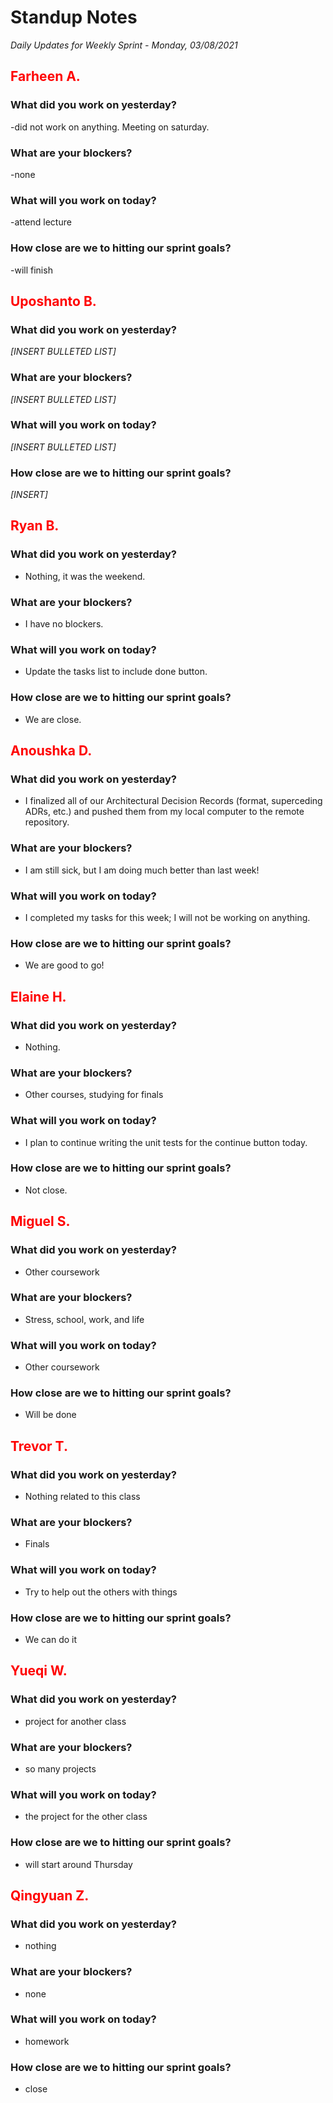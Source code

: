 # Standup Notes
*Daily Updates for Weekly Sprint - Monday, 03/08/2021*

## <span style="color: red;">Farheen A.</span> 

### What did you work on yesterday?
-did not work on anything. Meeting on saturday.

### What are your blockers?
-none

### What will you work on today?
-attend lecture

### How close are we to hitting our sprint goals?
-will finish 

## <span style="color: red;">Uposhanto B.</span> 

### What did you work on yesterday?
*[INSERT BULLETED LIST]*

### What are your blockers?
*[INSERT BULLETED LIST]*

### What will you work on today?
*[INSERT BULLETED LIST]*

### How close are we to hitting our sprint goals?
*[INSERT]*

## <span style="color: red;">Ryan B.</span>

### What did you work on yesterday?
- Nothing, it was the weekend.

### What are your blockers?
- I have no blockers.

### What will you work on today?
- Update the tasks list to include done button.

### How close are we to hitting our sprint goals?
- We are close.

## <span style="color: red;">Anoushka D.</span>

### What did you work on yesterday?
- I finalized all of our Architectural Decision Records (format, superceding ADRs, etc.) and pushed them from my local computer to the remote repository.

### What are your blockers?
- I am still sick, but I am doing much better than last week!

### What will you work on today?
- I completed my tasks for this week; I will not be working on anything.

### How close are we to hitting our sprint goals?
- We are good to go!

## <span style="color: red;">Elaine H.</span>

### What did you work on yesterday?
- Nothing.

### What are your blockers?
- Other courses, studying for finals

### What will you work on today?
- I plan to continue writing the unit tests for the continue button today. 

### How close are we to hitting our sprint goals?
- Not close. 

## <span style="color: red;">Miguel S.</span>

### What did you work on yesterday?
- Other coursework

### What are your blockers?
- Stress, school, work, and life

### What will you work on today?
- Other coursework

### How close are we to hitting our sprint goals?
- Will be done

## <span style="color: red;">Trevor T.</span>

### What did you work on yesterday?
- Nothing related to this class

### What are your blockers?
- Finals

### What will you work on today?
- Try to help out the others with things

### How close are we to hitting our sprint goals?
- We can do it

## <span style="color: red;">Yueqi W.</span>

### What did you work on yesterday?
- project for another class

### What are your blockers?
- so many projects

### What will you work on today?
- the project for the other class

### How close are we to hitting our sprint goals?
- will start around Thursday

## <span style="color: red;">Qingyuan Z.</span>

### What did you work on yesterday?
- nothing

### What are your blockers?
- none

### What will you work on today?
- homework

### How close are we to hitting our sprint goals?
- close

